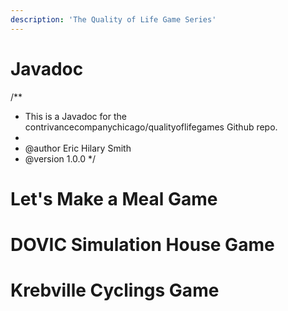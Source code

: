 ```yaml
---
description: 'The Quality of Life Game Series'
---
```

# Javadoc
 /**
 * This is a Javadoc for the contrivancecompanychicago/qualityoflifegames Github repo.
 *
 * @author Eric Hilary Smith
 * @version 1.0.0
 */
# Let's Make a Meal Game
# DOVIC Simulation House Game
# Krebville Cyclings Game



